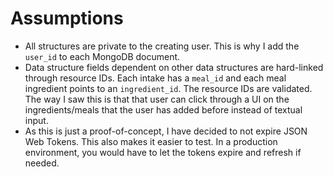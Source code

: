 # Assumptions
- All structures are private to the creating user. This is why I add the `user_id` to each MongoDB document.
- Data structure fields dependent on other data structures are hard-linked through resource IDs. Each intake has a `meal_id` and each meal ingredient points to an `ingredient_id`. The resource IDs are validated. The way I saw this is that that user can click through a UI on the ingredients/meals that the user has added before instead of textual input.
- As this is just a proof-of-concept, I have decided to not expire JSON Web Tokens. This also makes it easier to test. In a production environment, you would have to let the tokens expire and refresh if needed.